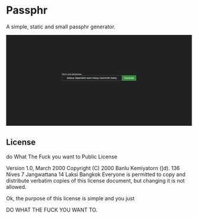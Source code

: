 # Passphr
A simple, static and small passphr generator.

![Example screenshot](/example.png)

## License
do What The Fuck you want to Public License

Version 1.0, March 2000
Copyright (C) 2000 Banlu Kemiyatorn (]d).
136 Nives 7 Jangwattana 14 Laksi Bangkok
Everyone is permitted to copy and distribute verbatim copies
of this license document, but changing it is not allowed.

Ok, the purpose of this license is simple
and you just

DO WHAT THE FUCK YOU WANT TO.